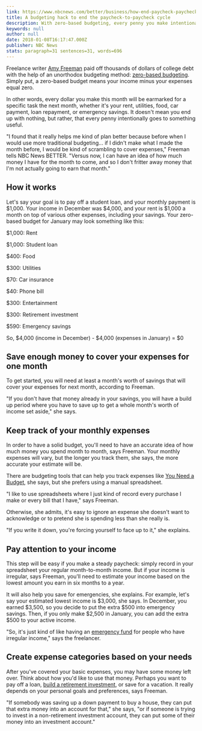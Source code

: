 ```yaml
---
link: https://www.nbcnews.com/better/business/how-end-paycheck-paycheck-cycle-zero-based-budgeting-ncna835716
title: A budgeting hack to end the paycheck-to-paycheck cycle
description: With zero-based budgeting, every penny you make intentionally goes to something useful.
keywords: null
author: null
date: 2018-01-08T16:17:47.000Z
publisher: NBC News
stats: paragraph=31 sentences=31, words=696
---
```

Freelance writer [Amy Freeman](http://www.amyefreeman.com/) paid off thousands of dollars of college debt with the help of an unorthodox budgeting method: [zero-based budgeting](https://www.moneycrashers.com/zero-based-budgeting/). Simply put, a zero-based budget means your income minus your expenses equal zero.

In other words, every dollar you make this month will be earmarked for a specific task the next month, whether it's your rent, utilities, food, car payment, loan repayment, or emergency savings. It doesn't mean you end up with nothing, but rather, that every penny intentionally goes to something useful.

"I found that it really helps me kind of plan better because before when I would use more traditional budgeting... if I didn't make what I made the month before, I would be kind of scrambling to cover expenses," Freeman tells NBC News BETTER. "Versus now, I can have an idea of how much money I have for the month to come, and so I don't fritter away money that I'm not actually going to earn that month."

## How it works

Let's say your goal is to pay off a student loan, and your monthly payment is $1,000. Your income in December was $4,000, and your rent is $1,000 a month on top of various other expenses, including your savings. Your zero-based budget for January may look something like this:

$1,000: Rent

$1,000: Student loan

$400: Food

$300: Utilities

$70: Car insurance

$40: Phone bill

$300: Entertainment

$300: Retirement investment

$590: Emergency savings

So, $4,000 (income in December) - $4,000 (expenses in January) = $0

## Save enough money to cover your expenses for one month

To get started, you will need at least a month's worth of savings that will cover your expenses for next month, according to Freeman.

"If you don't have that money already in your savings, you will have a build up period where you have to save up to get a whole month's worth of income set aside," she says.

## Keep track of your monthly expenses

In order to have a solid budget, you'll need to have an accurate idea of how much money you spend month to month, says Freeman. Your monthly expenses will vary, but the longer you track them, she says, the more accurate your estimate will be.

There are budgeting tools that can help you track expenses like [You Need a Budget](https://www.youneedabudget.com/), she says, but she prefers using a manual spreadsheet.

"I like to use spreadsheets where I just kind of record every purchase I make or every bill that I have," says Freeman.

Otherwise, she admits, it's easy to ignore an expense she doesn't want to acknowledge or to pretend she is spending less than she really is.

"If you write it down, you're forcing yourself to face up to it," she explains.

## Pay attention to your income

This step will be easy if you make a steady paycheck: simply record in your spreadsheet your regular month-to-month income. But if your income is irregular, says Freeman, you'll need to estimate your income based on the lowest amount you earn in six months to a year.

It will also help you save for emergencies, she explains. For example, let's say your estimated lowest income is $3,000, she says. In December, you earned $3,500, so you decide to put the extra $500 into emergency savings. Then, if you only make $2,500 in January, you can add the extra $500 to your active income.

"So, it's just kind of like having an [emergency fund](https://www.nbcnews.com/better/business/how-create-emergency-fund-just-90-days-ncna803596) for people who have irregular income," says the freelancer.

## Create expense categories based on your needs

After you've covered your basic expenses, you may have some money left over. Think about how you'd like to use that money. Perhaps you want to pay off a loan, [build a retirement investment](https://www.nbcnews.com/better/business/what-you-need-know-about-retirement-your-20-s-30-ncna781366), or save for a vacation. It really depends on your personal goals and preferences, says Freeman.

"If somebody was saving up a down payment to buy a house, they can put that extra money into an account for that," she says, "or if someone is trying to invest in a non-retirement investment account, they can put some of their money into an investment account."
